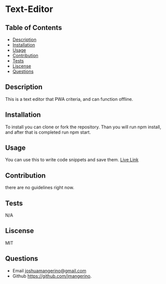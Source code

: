# Text-Editor

  ## Table of Contents
  * [Description](#description)
  * [Installation](#installation)
  * [Usage](#usage)
  * [Contribution](#contribution)
  * [Tests](#tests)
  * [Liscense](#liscense)
  * [Questions](#questions)

## Description
 This is a text editor that PWA criteria, and can function offline.  
  
## Installation
To install you can clone or fork the repository. Than you will run npm install, 
and after that is completed run npm start.
    
## Usage
You can use this to write code snippets and save them.
[Live Link](https://fathomless-hollows-53682.herokuapp.com/)

## Contribution
there are no guidelines right now.

## Tests
N/A

## Liscense
MIT

## Questions
  * Email joshuamangerino@gmail.com
  * Github https://github.com/jmangerino.
